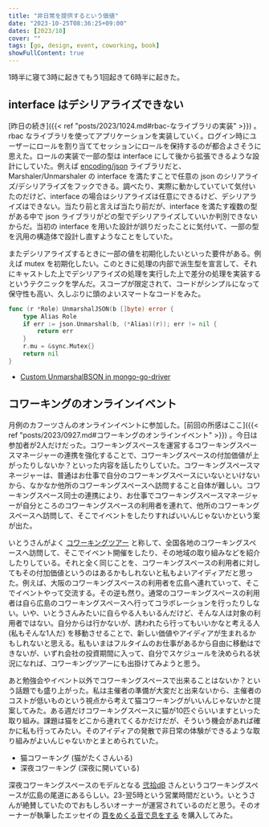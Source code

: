 ```yaml
---
title: "非日常を提供するという価値"
date: "2023-10-25T08:36:25+09:00"
dates: [2023/10]
cover: ""
tags: [go, design, event, coworking, book]
showFullContent: true
---
```


1時半に寝て3時に起きてもう1回起きて6時半に起きた。

## interface はデシリアライズできない

[昨日の続き]({{< ref "posts/2023/1024.md#rbac-なライブラリの実装" >}}) 。rbac なライブラリを使ってアプリケーションを実装していく。ログイン時にユーザーにロールを割り当ててセッションにロールを保持するのが都合よさそうに思えた。ロールの実装で一部の型は interface にして後から拡張できるような設計にしていた。例えば [encoding/json](https://pkg.go.dev/encoding/json) ライブラリだと、Marshaler/Unmarshaler の interface を満たすことで任意の json のシリアライズ/デシリアライズをフックできる。調べたり、実際に動かしていていて気付いたのだけど、interface の場合はシリアライズは任意にできるけど、デシリアライズはできない。当たり前と言えば当たり前だが、interface を満たす複数の型がある中で json ライブラリがどの型でデシリアライズしていいか判別できないからだ。当初の interface を用いた設計が誤りだったことに気付いて、一部の型を汎用の構造体で設計し直すようなことをしていた。

またデシリアライズするときに一部の値を初期化したいといった要件がある。例えば mutex を初期化したい。このときに処理の内部で派生型を宣言して、それにキャストした上でデシリアライズの処理を実行した上で差分の処理を実装するというテクニックを学んだ。スコープが限定されて、コードがシンプルになって保守性も高い、久しぶりに頭のよいスマートなコードをみた。

```go
func (r *Role) UnmarshalJSON(b []byte) error {
	type Alias Role
	if err := json.Unmarshal(b, (*Alias)(r)); err != nil {
		return err
	}
	r.mu = &sync.Mutex{}
	return nil
}
```

* [Custom UnmarshalBSON in mongo-go-driver](https://stackoverflow.com/questions/56400734/custom-unmarshalbson-in-mongo-go-driver)

## コワーキングのオンラインイベント

月例のカフーツさんのオンラインイベントに参加した。[前回の所感はここ]({{< ref "posts/2023/0927.md#コワーキングのオンラインイベント" >}}) 。今日は参加者が2人だけだった。コワーキングスペースを運営するコワーキングスペースマネージャーの連携を強化することで、コワーキングスペースの付加価値が上がったりしないか？といった内容を話したりしていた。コワーキングスペースマネージャーは、普通はお仕事で自分のコワーキングスペースにいないといけないから、なかなか他所のコワーキングスペースへ訪問すること自体が難しい。コワーキングスペース同士の連携により、お仕事でコワーキングスペースマネージャーが自分ところのコワーキングスペースの利用者を連れて、他所のコワーキングスペースへ訪問して、そこでイベントをしたりすればいいんじゃないかという案が出た。

いとうさんがよく [コワーキングツアー](https://cahootz.jp/?cat=21) と称して、全国各地のコワーキングスペースへ訪問して、そこでイベント開催をしたり、その地域の取り組みなどを紹介したりしている。それと全く同じことを、コワーキングスペースの利用者に対してもその付加価値というのはあるかもしれないと私もよいアイディアだと思った。例えば、大阪のコワーキングスペースの利用者を広島へ連れていって、そこでイベントやって交流する。その逆も然り。通常のコワーキングスペースの利用者は自ら広島のコワーキングスペースへ行ってコラボレーションを行ったりしない。いや、いとうさんみたいに自らやる人もいるんだけど、そんな人は対象の利用者ではない。自分からは行かないが、誘われたら行ってもいいかなと考える人 (私もそんな1人だ) を移動させることで、新しい価値やアイディアが生まれるかもしれないと思える。私もいまはフルタイムのお仕事があるから自由に移動はできないが、いずれ会社の投資期間に入って、自分でスケジュールを決められる状況になれば、コワーキングツアーにも出掛けてみようと思う。

あと勉強会やイベント以外でコワーキングスペースで出来ることはないか？という話題でも盛り上がった。私は主催者の準備が大変だと出来ないから、主催者のコストが低いものという視点から考えて猫コワーキングがいいんじゃないかと提案してみた。ある週だけコワーキングスペースに猫が10匹ぐらいいますといった取り組み。課題は猫をどこから連れてくるかだけだが、そういう機会があれば確かに私も行ってみたい。そのアイディアの発散で非日常の体験ができるような取り組みがよいんじゃないかとまとめられていた。

* 猫コワーキング (猫がたくさんいる)
* 深夜コワーキング (深夜に開いている)

深夜コワーキングスペースのモデルとなる [弐拾dB](https://20db.stores.jp/) さんというコワーキングスペースが広島の尾道にあるらしい。23-翌5時という営業時間だという。いとうさんが絶賛していたのでおもしろいオーナーが運営されているのだと思う。そのオーナーが執筆したエッセイの [頁をめくる音で息をする](https://20db.stores.jp/items/61869c960548e03fb98a95ac) を購入してみた。
